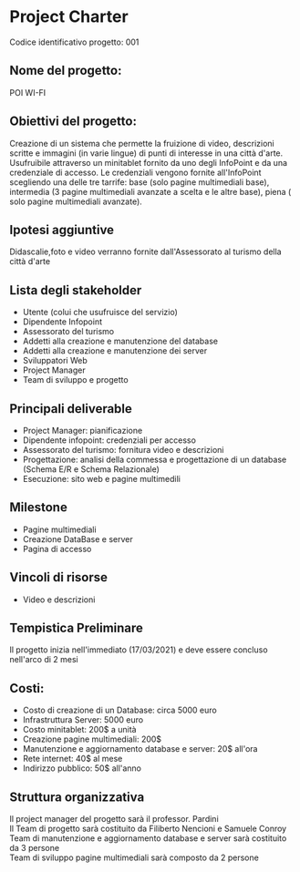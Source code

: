 <h1> Project Charter </h1>
Codice identificativo progetto: 001

<h2> Nome del progetto: </h2> POI WI-FI 
<br>
<h2> Obiettivi del progetto: </h2>
Creazione di un sistema che permette la fruizione di video, descrizioni scritte e immagini (in varie lingue) di punti di interesse in una città d'arte. 
Usufruibile attraverso un minitablet fornito da uno degli InfoPoint e da una credenziale di accesso.
Le credenziali vengono fornite all'InfoPoint scegliendo una delle tre tarrife: base (solo pagine multimediali base), intermedia (3 pagine multimediali avanzate a scelta e le altre base), piena ( solo pagine multimediali avanzate).
<h2> Ipotesi aggiuntive</h2>
<p>Didascalie,foto e video verranno fornite dall'Assessorato al turismo della città d'arte</p>
<h2> Lista degli stakeholder </h2>
<ul>
  <li>Utente (colui che usufruisce del servizio)</li>
  <li>Dipendente Infopoint</li>
  <li>Assessorato del turismo</li>
  <li>Addetti alla creazione e manutenzione del database</li>
  <li>Addetti alla creazione e manutenzione dei server</li>
  <li>Sviluppatori Web</li>
  <li>Project Manager</li>
  <li>Team di sviluppo e progetto</li>
</ul>

<h2> Principali deliverable </h2>
<ul>
  <li> Project Manager: pianificazione </li>
  <li> Dipendente infopoint: credenziali per accesso </li>
  <li> Assessorato del turismo: fornitura video e descrizioni </li>
  <li> Progettazione: analisi della commessa e progettazione di un database (Schema E/R e Schema Relazionale) </li>
  <li> Esecuzione: sito web e pagine multimedili </li>
</ul>
 
 <h2> Milestone </h2>
 <ul>
  <li> Pagine multimediali </li>
  <li> Creazione DataBase e server</li>
  <li> Pagina di accesso </li>
 </ul>
 
 <h2> Vincoli di risorse </h2>
 <ul>
  <li> Video e descrizioni </li>
 </ul>

<h2> Tempistica Preliminare </h2>
Il progetto inizia nell'immediato (17/03/2021) e deve essere concluso nell'arco di 2 mesi

<h2> Costi: </h2>
<ul>
  <li> Costo di creazione di un Database: circa 5000 euro </li>
  <li> Infrastruttura Server: 5000 euro </li>
  <li> Costo minitablet: 200$ a unità </li>
  <li> Creazione pagine multimediali: 200$ </li>
  <li> Manutenzione e aggiornamento database e server: 20$ all'ora </li>
  <li> Rete internet: 40$ al mese </li>
  <li> Indirizzo pubblico: 50$ all'anno </li>
</ul>

<h2> Struttura organizzativa </h2>
Il project manager del progetto sarà il professor. Pardini
<br>
Il Team di progetto sarà costituito da Filiberto Nencioni e Samuele Conroy
<br>
Team di manutenzione e aggiornamento database e server sarà costituito da 3 persone 
<br>
Team di sviluppo pagine multimediali sarà composto da 2 persone


 
 
 
 
 
